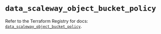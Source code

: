 # `data_scaleway_object_bucket_policy`

Refer to the Terraform Registry for docs: [`data_scaleway_object_bucket_policy`](https://registry.terraform.io/providers/scaleway/scaleway/2.57.0/docs/data-sources/object_bucket_policy).
